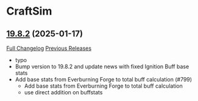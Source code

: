 # CraftSim

## [19.8.2](https://github.com/derfloh205/CraftSim/tree/19.8.2) (2025-01-17)
[Full Changelog](https://github.com/derfloh205/CraftSim/compare/19.8.1...19.8.2) [Previous Releases](https://github.com/derfloh205/CraftSim/releases)

- typo  
- Bump version to 19.8.2 and update news with fixed Ignition Buff base stats  
- Add base stats from Everburning Forge to total buff calculation (#799)  
    * Add base stats from Everburning Forge to total buff calculation  
    * use direct addition on buffstats  